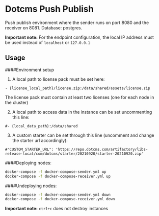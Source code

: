 # Dotcms Push Publish

Push publish environment where the sender runs on port 8080 and the receiver on 8081. Database: postgres.

**Important note:**  For the endpoint configuration, the local IP address must be used instead of `localhost` or `127.0.0.1`

## Usage

####Environment setup


1) A local path to license pack must be set here:

```
- {license_local_path}/license.zip:/data/shared/assets/license.zip
```

The license pack must contain at least two licenses (one for each node in the cluster)


2) A local path to access data in the instance can be set uncommenting this line: 

```
#- {local_data_path}:/data/shared
```

3) A custom starter can be set through this line (uncomment and change the starter url accordingly): 

```
#"CUSTOM_STARTER_URL": 'https://repo.dotcms.com/artifactory/libs-release-local/com/dotcms/starter/20210920/starter-20210920.zip'
```

####Deploying nodes:

```bash
docker-compose -f docker-compose-sender.yml up
docker-compose -f docker-compose-receiver.yml up

```

####Undeploying nodes:

```bash
docker-compose -f docker-compose-sender.yml down
docker-compose -f docker-compose-receiver.yml down
```

**Important note:** `ctrl+c` does not destroy instances
